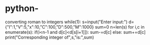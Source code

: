 # python-
converting roman to integers
while(1):
    s=input("Enter input:")
    d={"I":1,"V":5,"x":10,"C":100,"D":500,"M":1000}
    sum=0
    n=len(s)
    for i,c in enumerate(s):
        if(i<n-1 and d[c]<d[s[i+1]]):
            sum-=d[c]
        else:
            sum+=d[c]
    print("Corresponding integer of",s,"is:",sum)
